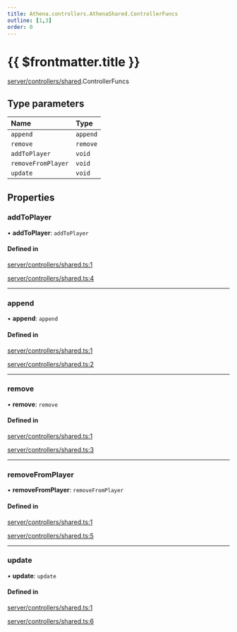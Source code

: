 ```yaml
---
title: Athena.controllers.AthenaShared.ControllerFuncs
outline: [1,3]
order: 0
---
```


# {{ $frontmatter.title }}


[server/controllers/shared](../modules/server_controllers_shared.md).ControllerFuncs

## Type parameters

| Name | Type |
| :------ | :------ |
| `append` | `append` |
| `remove` | `remove` |
| `addToPlayer` | `void` |
| `removeFromPlayer` | `void` |
| `update` | `void` |

## Properties

### addToPlayer

• **addToPlayer**: `addToPlayer`

#### Defined in

[server/controllers/shared.ts:1](https://github.com/Stuyk/altv-athena/blob/7cb341a/src/core/server/controllers/shared.ts#L1)

[server/controllers/shared.ts:4](https://github.com/Stuyk/altv-athena/blob/7cb341a/src/core/server/controllers/shared.ts#L4)

___

### append

• **append**: `append`

#### Defined in

[server/controllers/shared.ts:1](https://github.com/Stuyk/altv-athena/blob/7cb341a/src/core/server/controllers/shared.ts#L1)

[server/controllers/shared.ts:2](https://github.com/Stuyk/altv-athena/blob/7cb341a/src/core/server/controllers/shared.ts#L2)

___

### remove

• **remove**: `remove`

#### Defined in

[server/controllers/shared.ts:1](https://github.com/Stuyk/altv-athena/blob/7cb341a/src/core/server/controllers/shared.ts#L1)

[server/controllers/shared.ts:3](https://github.com/Stuyk/altv-athena/blob/7cb341a/src/core/server/controllers/shared.ts#L3)

___

### removeFromPlayer

• **removeFromPlayer**: `removeFromPlayer`

#### Defined in

[server/controllers/shared.ts:1](https://github.com/Stuyk/altv-athena/blob/7cb341a/src/core/server/controllers/shared.ts#L1)

[server/controllers/shared.ts:5](https://github.com/Stuyk/altv-athena/blob/7cb341a/src/core/server/controllers/shared.ts#L5)

___

### update

• **update**: `update`

#### Defined in

[server/controllers/shared.ts:1](https://github.com/Stuyk/altv-athena/blob/7cb341a/src/core/server/controllers/shared.ts#L1)

[server/controllers/shared.ts:6](https://github.com/Stuyk/altv-athena/blob/7cb341a/src/core/server/controllers/shared.ts#L6)
